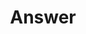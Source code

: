 ---
layout: frontend-template-documentation
sectionKey: Frontend templates
eleventyNavigation:
  parent: Frontend templates
title: Answer
description: Answers are designed to provide all the information the user needs to answer a simple and specific question.
figmaLink:
howItWorks: There is only 1 body field for a quick answer. This contains all the content for a page.
examples:
  0:
    title: "Personal tax account: sign in or set up"
    link: https://www.gov.uk/personal-tax-account
  1:
    title: Benefits calculators
    link: https://www.gov.uk/benefits-calculators
  2:
    title: File your Self Assessment tax return online
    link: https://www.gov.uk/log-in-file-self-assessment-tax-return 
contentDataLink: https://content-data.publishing.service.gov.uk/content?submitted=true&date_range=past-30-days&search_term=&document_type=answer&organisation_id=all
contentSchema:
  title: answer
  link: https://docs.publishing.service.gov.uk/content-schemas/answer.html
contentType:
  title: answer
  link: https://docs.publishing.service.gov.uk/document-types/answer.html
publishingApp: mainstream publisher
renderingApp: government frontend
components:
  0:
    componentName: Layout super navigation header
    componentURL: https://components.publishing.service.gov.uk/component-guide/layout_super_navigation_header
    generated: auto
    input:
  1:
    componentName: Breadcrumbs
    componentURL: https://components.publishing.service.gov.uk/component-guide/breadcrumbs
    generated: auto
    input: Tagging > Breadcrumbs
  2:
    componentName: Page title
    componentURL: https://components.publishing.service.gov.uk/component-guide/title
    generated: publisher
    input: Title (required)
  3:
    componentName: Govspeak content
    componentURL: https://components.publishing.service.gov.uk/component-guide/govspeak
    generated: publisher
    input: Body
  4:
    componentName: "[Related navigation](https://components.publishing.service.gov.uk/component-guide/related_navigation) when displayed within [contextual footer](https://components.publishing.service.gov.uk/component-guide/contextual_footer)"
    componentURL: 
    generated: publisher
    input: Mainstream browse
  5:
    componentName: "[Related navigation](https://components.publishing.service.gov.uk/component-guide/related_navigation) when displayed within [contextual sidebar](https://components.publishing.service.gov.uk/component-guide/contextual_sidebar)"
    componentURL: 
    generated: publisher
    input: Related content items
  6:
    componentName: Feedback
    componentURL: https://components.publishing.service.gov.uk/component-guide/feedback
    generated: auto
    input:
  7:
    componentName: Layout footer
    componentURL: https://components.publishing.service.gov.uk/component-guide/layout_footer
    generated: auto
    input:
insights:
  0:
    title: "Answer page: categorising data"
    link:  https://docs.google.com/spreadsheets/d/18osY2da0SKhSTdY9FAIhKBwCd3HMKw_jqpZS-1mu8gA/edit?usp=sharing
    description: List of all the answer pages and its associated data
    date:
  1:
    title: "Answer pages: exits"
    link: https://docs.google.com/spreadsheets/d/1f4fSsIxkCfWiKNV9qgE_sep61f5EbKxU58wTWCsGw60/edit?gid=2140166644#gid=2140166644
    description: Data on exiting from DWP answer pages
    date:
  2:
    title: "Answer pages: average engagement time/word count"
    link: https://docs.google.com/spreadsheets/d/1rJTOD69386X1lnpUpih3eXZoeX54kNB4u7dqIQA2oBg/edit?gid=132520947#gid=132520947 
    description: Time on page against word count for DWP answer pages
    date:
  3:
    title: "Answer pages: pages visited after"
    link: https://docs.google.com/spreadsheets/d/1bxdQQvSUIfNdmuyF1Ws7RwZARIdgU9eQTN5jYrJeXkU/edit?gid=1433864911#gid=1433864911
    description: Pages visited after an Answer page - figures are no. of sessions
    date:
issues:
  0:
    title:
    link:
githubIssueLink:
---